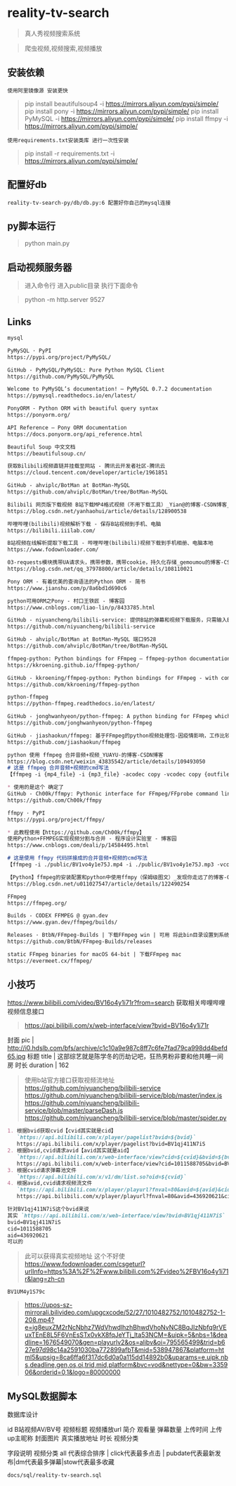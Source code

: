 # reality-tv-search

> 真人秀视频搜索系统

> 爬虫视频,视频搜索,视频播放

## 安装依赖

`使用阿里镜像源 安装更快`

> pip install beautifulsoup4 -i https://mirrors.aliyun.com/pypi/simple/
> pip install pony -i https://mirrors.aliyun.com/pypi/simple/
> pip install PyMySQL -i https://mirrors.aliyun.com/pypi/simple/
> pip install ffmpy -i https://mirrors.aliyun.com/pypi/simple/

`使用requirements.txt安装类库 进行一次性安装`

> pip install -r requirements.txt -i https://mirrors.aliyun.com/pypi/simple/

## 配置好db

`reality-tv-search-py/db/db.py:6 配置好你自己的mysql连接`

## py脚本运行

> python main.py

## 启动视频服务器

> 进入命令行 进入public目录 执行下面命令

> python -m http.server 9527

## Links

```markdown
mysql

PyMySQL · PyPI
https://pypi.org/project/PyMySQL/

GitHub - PyMySQL/PyMySQL: Pure Python MySQL Client
https://github.com/PyMySQL/PyMySQL

Welcome to PyMySQL’s documentation! — PyMySQL 0.7.2 documentation
https://pymysql.readthedocs.io/en/latest/

PonyORM - Python ORM with beautiful query syntax
https://ponyorm.org/

API Reference — Pony ORM documentation
https://docs.ponyorm.org/api_reference.html

Beautiful Soup 中文文档
https://beautifulsoup.cn/

获取Bilibili视频直链并挂载至网站 - 腾讯云开发者社区-腾讯云
https://cloud.tencent.com/developer/article/1961851

GitHub - ahviplc/BotMan at BotMan-MySQL
https://github.com/ahviplc/BotMan/tree/BotMan-MySQL

Bilibili 网页版下载视频 B站下载MP4格式视频（不用下载工具）_Yian@的博客-CSDN博客_bilibili视频下载
https://blog.csdn.net/yanhaohui/article/details/128900538

哔哩哔哩(bilibili)视频解析下载 - 保存B站视频到手机、电脑
https://bilibili.iiilab.com/

B站视频在线解析提取下载工具 - 哔哩哔哩(bilibili)视频下载到手机相册、电脑本地
https://www.fodownloader.com/

03-requests模块携带UA请求头，携带参数，携带cookie，持久化存储_gemoumou的博客-CSDN博客_request ua
https://blog.csdn.net/qq_37978800/article/details/108110021

Pony ORM - 有着优美的查询语法的Python ORM - 简书
https://www.jianshu.com/p/8a6bd1d690c6

python可用ORM之Pony - 村口王铁匠 - 博客园
https://www.cnblogs.com/liao-lin/p/8433785.html

GitHub - niyuancheng/bilibili-service: 提供B站的弹幕和视频下载服务，只需输入B站视频的bvid即可获取下载超清以上的高画质视频和弹幕池信息！！！
https://github.com/niyuancheng/bilibili-service

GitHub - ahviplc/BotMan at BotMan-MySQL 端口9528
https://github.com/ahviplc/BotMan/tree/BotMan-MySQL

ffmpeg-python: Python bindings for FFmpeg — ffmpeg-python documentation
https://kkroening.github.io/ffmpeg-python/

GitHub - kkroening/ffmpeg-python: Python bindings for FFmpeg - with complex filtering support
https://github.com/kkroening/ffmpeg-python

python-ffmpeg
https://python-ffmpeg.readthedocs.io/en/latest/

GitHub - jonghwanhyeon/python-ffmpeg: A python binding for FFmpeg which provides sync and async APIs
https://github.com/jonghwanhyeon/python-ffmpeg

GitHub - jiashaokun/ffmpeg: 基于FFmpeg的python视频处理包-因疫情影响，工作比较繁忙，心情也没在视频上面再研究，该项目已经搁置，源码很简单，大家可以自己研究一下自己扩展
https://github.com/jiashaokun/ffmpeg

python 使用 ffmpeg 合并音频+视频_YUAYU-的博客-CSDN博客
https://blog.csdn.net/weixin_43835542/article/details/109493050
# 这是 ffmpeg 合并音频+视频的cmd写法
【ffmpeg -i {mp4_file} -i {mp3_file} -acodec copy -vcodec copy {outfile_name}】

* 使用的是这个 确定了
GitHub - Ch00k/ffmpy: Pythonic interface for FFmpeg/FFprobe command line
https://github.com/Ch00k/ffmpy

ffmpy · PyPI
https://pypi.org/project/ffmpy/

* 此教程使用【https://github.com/Ch00k/ffmpy】
使用Python+FFMPEG实现视频分割与合并 - 程序设计实验室 - 博客园
https://www.cnblogs.com/deali/p/14584495.html

# 这是使用 ffmpy 代码拼接成的合并音频+视频的cmd写法
【ffmpeg -i ./public/BV1vo4y1e75J.mp4 -i ./public/BV1vo4y1e75J.mp3 -vcodec copy -acodec copy ./public/BV1vo4y1e75J-new.mp4】

【Python】ffmpeg的安装配置和python中使用ffmpy（保姆级图文）_发现你走远了的博客-CSDN博客
https://blog.csdn.net/u011027547/article/details/122490254

FFmpeg
https://ffmpeg.org/

Builds - CODEX FFMPEG @ gyan.dev
https://www.gyan.dev/ffmpeg/builds/

Releases · BtbN/FFmpeg-Builds | 下载FFmpeg win | 可用 将此bin目录设置到系统环境变量
https://github.com/BtbN/FFmpeg-Builds/releases

static FFmpeg binaries for macOS 64-bit | 下载FFmpeg mac
https://evermeet.cx/ffmpeg/
```

## 小技巧

https://www.bilibili.com/video/BV16o4y1i71r?from=search
获取相关哔哩哔哩视频信息接口

> https://api.bilibili.com/x/web-interface/view?bvid=BV16o4y1i71r

封面 pic | http://i0.hdslb.com/bfs/archive/c1c10a9e987c8ff7c6fe7fad79ca998dd4befd65.jpg
标题 title | 这部综艺就是陈学冬的历劫记吧，狂热男粉非要和他共睡一间房
时长 duration | 162

> 使用b站官方接口获取视频流地址
> https://github.com/niyuancheng/bilibili-service
> https://github.com/niyuancheng/bilibili-service/blob/master/index.js
> https://github.com/niyuancheng/bilibili-service/blob/master/parseDash.js
> https://github.com/niyuancheng/bilibili-service/blob/master/spider.py

```markdown
1. 根据bvid获取cvid【cvid其实就是cid】
   `https://api.bilibili.com/x/player/pagelist?bvid=${bvid}`
   https://api.bilibili.com/x/player/pagelist?bvid=BV1qj411N7iS
2. 根据bvid,cvid请求avid【avid其实就是aid】
   `https://api.bilibili.com/x/web-interface/view?cid=${cvid}&bvid=${bvid}`
   https://api.bilibili.com/x/web-interface/view?cid=1011588705&bvid=BV1qj411N7iS
3. 根据cvid请求弹幕池文件
   `https://api.bilibili.com/x/v1/dm/list.so?oid=${cvid}`
4. 根据avid,cvid请求视频流文件
   `https://api.bilibili.com/x/player/playurl?fnval=80&avid=${avid}&cid=${cvid}`
   https://api.bilibili.com/x/player/playurl?fnval=80&avid=436920621&cid=1011588705

针对BV1qj411N7iS这个bvid来说
其实 `https://api.bilibili.com/x/web-interface/view?bvid=BV1qj411N7iS` 一下子可以获取cid aid啊
bvid=BV1qj411N7iS
cid=1011588705
aid=436920621
可以的
```

> 此可以获得真实视频地址 这个不好使
https://www.fodownloader.com/csgeturl?urlInfo=https%3A%2F%2Fwww.bilibili.com%2Fvideo%2FBV16o4y1i71r&lang=zh-cn

`BV1UM4y1S79c`

> https://upos-sz-mirrorali.bilivideo.com/upgcxcode/52/27/1010482752/1010482752-1-208.mp4?e=ig8euxZM2rNcNbhz7WdVhwdlhzhBhwdVhoNvNC8BqJIzNbfq9rVEuxTEnE8L5F6VnEsSTx0vkX8fqJeYTj_lta53NCM=&uipk=5&nbs=1&deadline=1676549070&gen=playurlv2&os=alibv&oi=795565499&trid=b627e97d98c14a2591030ba772899afbT&mid=538947867&platform=html5&upsig=8ca6ffa6f317dc6d0a0a115dd14892b0&uparams=e,uipk,nbs,deadline,gen,os,oi,trid,mid,platform&bvc=vod&nettype=0&bw=335906&orderid=0,1&logo=80000000

## MySQL数据脚本

数据库设计

id B站视频AV/BV号 视频标题 视频播放url  简介 观看量 弹幕数量 上传时间 上传up主昵称 封面图片 真实播放地址 时长 视频分类

字段说明
视频分类 all 代表综合排序 | click代表最多点击 | pubdate代表最新发布|dm代表最多弹幕|stow代表最多收藏

`docs/sql/reality-tv-search.sql`

